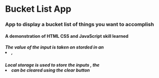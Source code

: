 # Bucket List App

### App to display a bucket list of things you want to accomplish

#### A demonstration of HTML CSS and JavaScript skill learned

##### The value of the input is taken on storded in an <li>, 
##### Local storage is used to store the inputs , the <li> can be cleared using the clear button